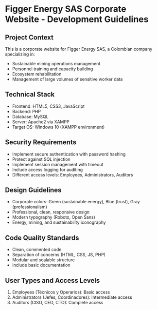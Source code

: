 <!-- Use this file to provide workspace-specific custom instructions to Copilot. For more details, visit https://code.visualstudio.com/docs/copilot/copilot-customization#_use-a-githubcopilotinstructionsmd-file -->

# Figger Energy SAS Corporate Website - Development Guidelines

## Project Context
This is a corporate website for Figger Energy SAS, a Colombian company specializing in:
- Sustainable mining operations management
- Personnel training and capacity building
- Ecosystem rehabilitation
- Management of large volumes of sensitive worker data

## Technical Stack
- Frontend: HTML5, CSS3, JavaScript
- Backend: PHP
- Database: MySQL
- Server: Apache2 via XAMPP
- Target OS: Windows 10 (XAMPP environment)

## Security Requirements
- Implement secure authentication with password hashing
- Protect against SQL injection
- Implement session management with timeout
- Include access logging for auditing
- Different access levels: Employees, Administrators, Auditors

## Design Guidelines
- Corporate colors: Green (sustainable energy), Blue (trust), Gray (professionalism)
- Professional, clean, responsive design
- Modern typography (Roboto, Open Sans)
- Energy, mining, and sustainability iconography

## Code Quality Standards
- Clean, commented code
- Separation of concerns (HTML, CSS, JS, PHP)
- Modular and scalable structure
- Include basic documentation

## User Types and Access Levels
1. Employees (Técnicos y Operarios): Basic access
2. Administrators (Jefes, Coordinadores): Intermediate access  
3. Auditors (CISO, CEO, CTO): Complete access
